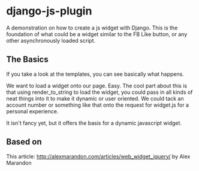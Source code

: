 django-js-plugin
================

A demonstration on how to create a js widget with Django. This is the foundation of what could
be a widget similar to the FB Like button, or any other asynchronously loaded script.

The Basics
----------

If you take a look at the templates, you can see basically what happens.

We want to load a widget onto our page.  Easy.  The cool part about this is that using
render_to_string to load the widget, you could pass in all kinds of neat things into it
to make it dynamic or user oriented. We could tack an account number or something
like that onto the request for widget.js for a personal experience. 

It isn't fancy yet, but it offers the basis for a dynamic javascript widget.

Based on
--------
This article: http://alexmarandon.com/articles/web_widget_jquery/ by Alex Marandon